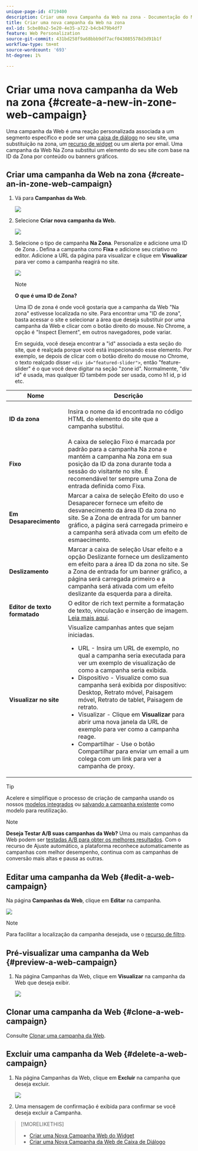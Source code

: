 ```yaml
---
unique-page-id: 4719400
description: Criar uma nova Campanha da Web na zona - Documentação do Marketo - Documentação do produto
title: Criar uma nova campanha da Web na zona
exl-id: 5cbe80a2-5e20-4e35-a722-b4cb479b4df7
feature: Web Personalization
source-git-commit: 431bd258f9a68bbb9df7acf043085578d3d91b1f
workflow-type: tm+mt
source-wordcount: '693'
ht-degree: 1%

---
```


# Criar uma nova campanha da Web na zona {#create-a-new-in-zone-web-campaign}

Uma campanha da Web é uma reação personalizada associada a um segmento específico e pode ser uma [caixa de diálogo](/help/marketo/product-docs/web-personalization/working-with-web-campaigns/create-a-new-dialog-web-campaign.md) no seu site, uma substituição na zona, um [recurso de widget](/help/marketo/product-docs/web-personalization/working-with-web-campaigns/create-a-new-widget-web-campaign.md) ou um alerta por email. Uma campanha da Web Na Zona substitui um elemento do seu site com base na ID da Zona por conteúdo ou banners gráficos.

## Criar uma campanha da Web na zona {#create-an-in-zone-web-campaign}

1. Vá para **Campanhas da Web**.

   ![](assets/image2016-8-18-15-3a54-3a21.png)

1. Selecione **Criar nova campanha da Web.**

   ![](assets/create-new-web-campaign-hand.png)

1. Selecione o tipo de campanha **Na Zona**. Personalize e adicione uma ID de Zona **.** Defina a campanha como **Fixa** e adicione seu criativo no editor. Adicione a URL da página para visualizar e clique em **Visualizar** para ver como a campanha reagirá no site.

   ![](assets/new-3-1.png)

   >[!NOTE]
   >
   >**O que é uma ID de Zona?**
   >
   >Uma ID de zona é onde você gostaria que a campanha da Web &quot;Na zona&quot; estivesse localizada no site. Para encontrar uma &quot;ID de zona&quot;, basta acessar o site e selecionar a área que deseja substituir por uma campanha da Web e clicar com o botão direito do mouse. No Chrome, a opção é &quot;Inspect Element&quot;, em outros navegadores, pode variar.
   >
   >Em seguida, você deseja encontrar a &quot;id&quot; associada a esta seção do site, que é realçada porque você está inspecionando esse elemento. Por exemplo, se depois de clicar com o botão direito do mouse no Chrome, o texto realçado disser `<div id="featured-slider">`, então &quot;feature-slider&quot; é o que você deve digitar na seção &quot;zone id&quot;. Normalmente, &quot;div id&quot; é usada, mas qualquer ID também pode ser usada, como h1 id, p id etc.

<table> 
 <thead> 
  <tr> 
   <th colspan="1" rowspan="1">Nome</th> 
   <th colspan="1" rowspan="1">Descrição</th> 
  </tr> 
 </thead> 
 <tbody> 
  <tr> 
   <td colspan="1" rowspan="1"><strong> ID da zona </strong></td> 
   <td colspan="1" rowspan="1"><p>Insira o nome da id encontrada no código HTML do elemento do site que a campanha substitui.</p></td> 
  </tr> 
  <tr> 
   <td colspan="1" rowspan="1"><p><strong> Fixo
 </strong></p></td> 
   <td colspan="1" rowspan="1">A caixa de seleção Fixo é marcada por padrão para a campanha Na zona e mantém a campanha Na zona em sua posição da ID da zona durante toda a sessão do visitante no site. É recomendável ter sempre uma Zona de entrada definida como Fixa.</td> 
  </tr> 
  <tr> 
   <td colspan="1" rowspan="1"><p><strong> Em Desaparecimento</strong> </p></td> 
   <td colspan="1" rowspan="1">Marcar a caixa de seleção Efeito do uso e Desaparecer fornece um efeito de desvanecimento da área ID da zona no site. Se a Zona de entrada for um banner gráfico, a página será carregada primeiro e a campanha será ativada com um efeito de esmaecimento.</td> 
  </tr> 
  <tr> 
   <td colspan="1"><strong>Deslizamento</strong></td> 
   <td colspan="1">Marcar a caixa de seleção Usar efeito e a opção Deslizante fornece um deslizamento em efeito para a área ID da zona no site. Se a Zona de entrada for um banner gráfico, a página será carregada primeiro e a campanha será ativada com um efeito deslizante da esquerda para a direita.</td> 
  </tr> 
  <tr> 
   <td colspan="1"><strong> Editor de texto formatado  </strong></td> 
   <td colspan="1">O editor de rich text permite a formatação de texto, vinculação e inserção de imagem. <a href="/help/marketo/product-docs/web-personalization/working-with-web-campaigns/using-the-web-personalization-rich-text-editor.md">Leia mais aqui</a>.</td> 
  </tr> 
  <tr> 
   <td colspan="1"><strong> Visualizar no site   </strong></td> 
   <td colspan="1">Visualize campanhas antes que sejam iniciadas. <br> 
    <ul> 
     <li> URL - Insira um URL de exemplo, no qual a campanha seria executada para ver um exemplo de visualização de como a campanha seria exibida.</li> 
     <li>Dispositivo - Visualize como sua campanha será exibida por dispositivo: Desktop, Retrato móvel, Paisagem móvel, Retrato de tablet, Paisagem de retrato.</li> 
     <li> Visualizar - Clique em <strong>Visualizar</strong> para abrir uma nova janela da URL de exemplo para ver como a campanha reage.</li> 
     <li> Compartilhar - Use o botão Compartilhar para enviar um email a um colega com um link para ver a campanha de proxy.</li> 
    </ul></td> 
  </tr> 
 </tbody> 
</table>

>[!TIP]
>
>Acelere e simplifique o processo de criação de campanha usando os nossos [modelos integrados](/help/marketo/product-docs/web-personalization/using-templates/using-templates-to-create-web-campaigns.md) ou [salvando a campanha existente](/help/marketo/product-docs/web-personalization/using-templates/using-templates-to-create-web-campaigns.md) como modelo para reutilização.

>[!NOTE]
>
>**Deseja Testar A/B suas campanhas da Web?** Uma ou mais campanhas da Web podem ser [testadas A/B para obter os melhores resultados](/help/marketo/product-docs/web-personalization/working-with-web-campaigns/ab-test-your-web-campaign.md). Com o recurso de Ajuste automático, a plataforma reconhece automaticamente as campanhas com melhor desempenho, continua com as campanhas de conversão mais altas e pausa as outras.

## Editar uma campanha da Web {#edit-a-web-campaign}

Na página **Campanhas da Web**, clique em **Editar** na campanha.

![](assets/in-zone-web-campaign-edit.png)

>[!NOTE]
>
>Para facilitar a localização da campanha desejada, use o [recurso de filtro](/help/marketo/product-docs/web-personalization/working-with-web-campaigns/filter-web-campaigns.md).

## Pré-visualizar uma campanha da Web {#preview-a-web-campaign}

1. Na página Campanhas da Web, clique em **Visualizar** na campanha da Web que deseja exibir.

   ![](assets/in-zone-web-campaign-preview.png)

## Clonar uma campanha da Web {#clone-a-web-campaign}

Consulte [Clonar uma campanha da Web](/help/marketo/product-docs/web-personalization/working-with-web-campaigns/clone-a-web-campaign.md).

## Excluir uma campanha da Web {#delete-a-web-campaign}

1. Na página Campanhas da Web, clique em **Excluir** na campanha que deseja excluir.

   ![](assets/in-zone-web-campaign-delete.png)

1. Uma mensagem de confirmação é exibida para confirmar se você deseja excluir a Campanha.

>[!MORELIKETHIS]
>
>* [Criar uma Nova Campanha Web do Widget](/help/marketo/product-docs/web-personalization/working-with-web-campaigns/create-a-new-widget-web-campaign.md)
>* [Criar uma Nova Campanha da Web de Caixa de Diálogo](/help/marketo/product-docs/web-personalization/working-with-web-campaigns/create-a-new-dialog-web-campaign.md)
